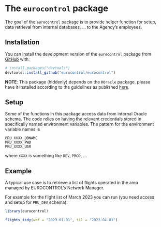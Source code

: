 
<!-- README.md is generated from README.Rmd. Please edit that file -->

# The `eurocontrol` package

<!-- badges: start -->
<!-- badges: end -->

The goal of the `eurocontrol` package is to provide helper function for
setup, data retrieval from internal databases, … to the Agency’s
employees.

## Installation

You can install the development version of the `eurocontrol` package
from [GitHub](https://github.com/) with:

``` r
# install.packages("devtools")
devtools::install_github("eurocontrol/eurocontrol")
```

**NOTE**: This package (hiddenly) depends on the `ROracle` package,
please have it installed according to the guidelines as published
[here](https://github.com/euctrl-pru/howto/wiki/Tools-Installation-and-Setup-%28For-R%29#roracle).

## Setup

Some of the functions in this package access data from internal Oracle
schema. The code relies on having the relevant credentials stored in
specifically named environment variables. The pattern for the
environment variable names is

    PRU_XXXX_DBNAME 
    PRU_XXXX_PWD
    PRU_XXXX_USR

where `XXXX` is something like `DEV`, `PROD`, …

## Example

A typical use case is to retrieve a list of flights operated in the area
managed by EUROCONTROL’s Network Manager.

For example for the flight list of March 2023 you can run (you need
access and setup for `PRU_DEV` schema):

``` r
library(eurocontrol)

flights_tidy(wef = "2023-01-01", til = "2023-04-01")
```
